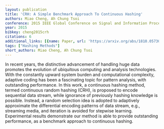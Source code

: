 ```yaml
---
layout: publication
title: 'CRH: A Simple Benchmark Approach To Continuous Hashing'
authors: Miao Cheng, Ah Chung Tsoi
conference: 2015 IEEE Global Conference on Signal and Information Processing (GlobalSIP)
year: 2015
bibkey: cheng2015crh
citations: 6
additional_links: [{name: Paper, url: 'https://arxiv.org/abs/1810.05730'}]
tags: ["Hashing Methods"]
short_authors: Miao Cheng, Ah Chung Tsoi
---
```

In recent years, the distinctive advancement of handling huge data promotes
the evolution of ubiquitous computing and analysis technologies. With the
constantly upward system burden and computational complexity, adaptive coding
has been a fascinating topic for pattern analysis, with outstanding
performance. In this work, a continuous hashing method, termed continuous
random hashing (CRH), is proposed to encode sequential data stream, while
ignorance of previously hashing knowledge is possible. Instead, a random
selection idea is adopted to adaptively approximate the differential encoding
patterns of data stream, e.g., streaming media, and iteration is avoided for
stepwise learning. Experimental results demonstrate our method is able to
provide outstanding performance, as a benchmark approach to continuous hashing.